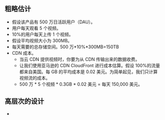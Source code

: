 ## 粗略估计
 - 假设该产品有 500 万日活跃用户（DAU）。
 - 用户每天观看 5 个视频。
 - 10%的用户每天上传 1 个视频。
 - 假设平均视频大小为 300MB。
 - 每天需要的总存储空间。500 万*10%*300MB=150TB
 - CDN 成本。
    - 当云 CDN 提供视频时，你要为从 CDN 传输出来的数据收费。
    - 让我们使用亚马逊的 CDN CloudFront 进行成本估算。假设 100%的流量都来自美国。每 GB 的平均成本是 0.02 美元。为简单起见，我们只计算视频流的成本。
    - 500 万 * 5 个视频 * 0.3GB * 0.02 美元 = 每天 150,000 美元。

## 高层次的设计
 - 